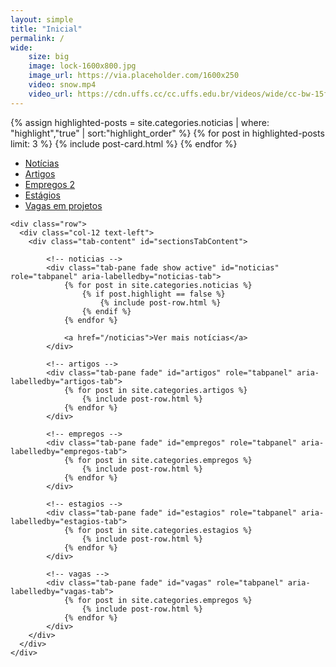```yaml
---
layout: simple
title: "Inicial"
permalink: /
wide:
    size: big
    image: lock-1600x800.jpg
    image_url: https://via.placeholder.com/1600x250
    video: snow.mp4
    video_url: https://cdn.uffs.cc/cc.uffs.edu.br/videos/wide/cc-bw-15fps.mp4
---
```


<section>
  <div class="container breath-top">
    <div class="row justify-content-center">
      <div class="col-12 text-left">
      </div>
    </div>
    <div class="row justify-content-center">
      <div class="col-12">
        <div class="card-deck">
          {% assign highlighted-posts = site.categories.noticias | where: "highlight","true" | sort:"highlight_order" %}
          {% for post in highlighted-posts limit: 3 %}
            {% include post-card.html %}
          {% endfor %}
        </div>
      </div>
    </div>
  </div>
</section>

<section class="mt-5">
  <div class="container breath-top">
    <div class="row">
      <div class="col-12">
        <ul class="nav nav-tabs" id="sectionsTab" role="tablist">
            <li class="nav-item">
                <a class="nav-link active" id="noticias-tab" data-toggle="tab" href="#noticias" role="tab" aria-controls="noticias" aria-selected="true">Notícias</a>
            </li>
            <li class="nav-item">
                <a class="nav-link" id="artigos-tab" data-toggle="tab" href="#artigos" role="tab" aria-controls="artigos" aria-selected="false">Artigos</a>
            </li>
            <li class="nav-item">
                <a class="nav-link" id="empregos-tab" data-toggle="tab" href="#empregos" role="tab" aria-controls="empregos" aria-selected="false">Empregos <span class="badge badge-pill badge-info">2</span></a>
            </li>
            <li class="nav-item">
                <a class="nav-link" id="estagios-tab" data-toggle="tab" href="#estagios" role="tab" aria-controls="estagios" aria-selected="false">Estágios</a>
            </li>
            <li class="nav-item">
                <a class="nav-link" id="vagas-tab" data-toggle="tab" href="#vagas" role="tab" aria-controls="vagas" aria-selected="false">Vagas em projetos</a>
            </li>
        </ul>
      </div>
    </div>

    <div class="row">
      <div class="col-12 text-left">
        <div class="tab-content" id="sectionsTabContent">

            <!-- noticias -->
            <div class="tab-pane fade show active" id="noticias" role="tabpanel" aria-labelledby="noticias-tab">
                {% for post in site.categories.noticias %}
                    {% if post.highlight == false %}
                        {% include post-row.html %}
                    {% endif %}
                {% endfor %}

                <a href="/noticias">Ver mais notícias</a>
            </div>
            
            <!-- artigos -->
            <div class="tab-pane fade" id="artigos" role="tabpanel" aria-labelledby="artigos-tab">
                {% for post in site.categories.artigos %}
                    {% include post-row.html %}
                {% endfor %}
            </div>
            
            <!-- empregos -->
            <div class="tab-pane fade" id="empregos" role="tabpanel" aria-labelledby="empregos-tab">
                {% for post in site.categories.empregos %}
                    {% include post-row.html %}
                {% endfor %}
            </div>
            
            <!-- estagios -->
            <div class="tab-pane fade" id="estagios" role="tabpanel" aria-labelledby="estagios-tab">
                {% for post in site.categories.estagios %}
                    {% include post-row.html %}
                {% endfor %}
            </div>
            
            <!-- vagas -->
            <div class="tab-pane fade" id="vagas" role="tabpanel" aria-labelledby="vagas-tab">
                {% for post in site.categories.empregos %}
                    {% include post-row.html %}
                {% endfor %}
            </div>
        </div>
      </div>
    </div>
  </div>
</section>
